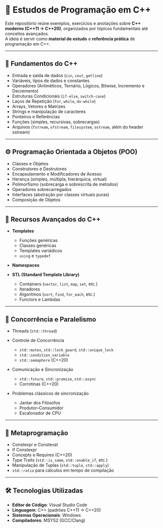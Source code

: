 # 📘 Estudos de Programação em C++

Este repositório reúne exemplos, exercícios e anotações sobre **C++ moderno (C++11 → C++20)**, organizados por tópicos fundamentais até conceitos avançados.  
A ideia é servir como **material de estudo** e **referência prática** de programação em C++.

---

## 🧩 Fundamentos do C++

- Entrada e saída de dados (`cin`, `cout`, `getline`)
- Variáveis, tipos de dados e constantes
- Operadores (Aritméticos, Ternário, Lógicos, Bitwise, Incremento e Decremento)
- Estruturas Condicionais (`if-else`, `switch-case`)
- Laços de Repetição (`for`, `while`, `do-while`)
- Arrays, Vetores e Matrizes
- Strings e manipulação de caracteres
- Ponteiros e Referências
- Funções (simples, recursivas, sobrecargas)
- Arquivos (`fstream`, `ofstream`, `filesystem`, `ostream`, além do header sstream)

---

## ⚙️ Programação Orientada a Objetos (POO)

- Classes e Objetos
- Construtores e Destrutores
- Encapsulamento e Modificadores de Acesso
- Herança (simples, múltipla, hierárquica, virtual)
- Polimorfismo (sobrecarga e sobrescrita de métodos)
- Operadores sobrecarregados
- Interfaces (abstração por classes virtuais puras)
- Composição de Objetos

---

## 🔧 Recursos Avançados do C++

- **Templates**
  - Funções genéricas
  - Classes genéricas
  - Templates variádicos
  - `using` e `typedef`
- **Namespaces**

- **STL (Standard Template Library)**
  - Containers (`vector`, `list`, `map`, `set`, etc.)
  - Iteradores
  - Algoritmos (`sort`, `find`, `for_each`, etc.)
  - Functors e Lambdas

---

## 🧵 Concorrência e Paralelismo

- Threads (`std::thread`)

- Controle de Concorrência

  - `std::mutex`, `std::lock_guard`, `std::unique_lock`
  - `std::condition_variable`
  - `std::semaphore` (C++20)

- Comunicação e Sincronização

  - `std::future`, `std::promise`, `std::async`
  - Corrotinas (C++20)

- Problemas clássicos de sincronização
  - Jantar dos Filósofos
  - Produtor–Consumidor
  - Escalonador de CPU

---

## 🧠 Metaprogramação

- Constexpr e Consteval
- If Constexpr
- Concepts e Requires (C++20)
- Type Traits (`std::is_same`, `std::enable_if`, etc.)
- Manipulação de Tuplas (`std::tuple`, `std::apply`)
- `std::ratio` para cálculos em tempo de compilação

---

## 🛠️ Tecnologias Utilizadas

- **Editor de Código**: Visual Studio Code
- **Linguagem**: C++ (padrões C++11 → C++20)
- **Sistemas Operacionais**: Windows
- **Compiladores**: MSYS2 (GCC/Clang)
